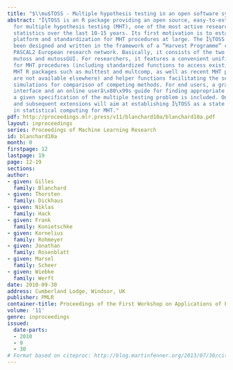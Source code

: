 ```yaml
---
title: "$\\mu$TOSS - Multiple hypothesis testing in an open software system"
abstract: "Î¼TOSS is an R package providing an open source, easy-to-extend platform
  for multiple hypothesis testing (MHT), one of the most active research fields in
  statistics over the last 10-15 years. Its first motivation is to establish a common
  platform and standardization for MHT procedures at large. The Î¼TOSS software has
  been designed and written in the framework of a “Harvest Programme” call of the
  PASCAL2 European research network. Basically, it consists of the two R packages
  mutoss and mutossGUI. For researchers, it features a convenient unification of interfaces
  for MHT procedures (including standardized functions to access existing specific
  MHT R packages such as multtest and multcomp, as well as recent MHT procedures that
  are not available elsewhere) and helper functions facilitating the setup of benchmark
  simulations for comparison of competing methods. For end users, a graphical user
  interface and an online userâ\x80\x99s guide for finding appropriate methods for
  a given specification of the multiple testing problem is included. Ongoing maintenance
  and subsequent extensions will aim at establishing Î¼TOSS as a state of the art
  in statistical computing for MHT."
pdf: http://proceedings.mlr.press/v11/blanchard10a/blanchard10a.pdf
layout: inproceedings
series: Proceedings of Machine Learning Research
id: blanchard10a
month: 0
firstpage: 12
lastpage: 19
page: 12-19
sections: 
author:
- given: Gilles
  family: Blanchard
- given: Thorsten
  family: Dickhaus
- given: Niklas
  family: Hack
- given: Frank
  family: Konietschke
- given: Kornelius
  family: Rohmeyer
- given: Jonathan
  family: Rosenblatt
- given: Marsel
  family: Scheer
- given: Wiebke
  family: Werft
date: 2010-09-30
address: Cumberland Lodge, Windsor, UK
publisher: PMLR
container-title: Proceedings of the First Workshop on Applications of Pattern Analysis
volume: '11'
genre: inproceedings
issued:
  date-parts:
  - 2010
  - 9
  - 30
# Format based on citeproc: http://blog.martinfenner.org/2013/07/30/citeproc-yaml-for-bibliographies/
---
```

